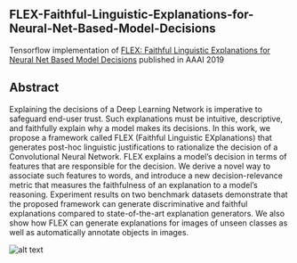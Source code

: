 ## FLEX-Faithful-Linguistic-Explanations-for-Neural-Net-Based-Model-Decisions
Tensorflow implementation of [FLEX: Faithful Linguistic Explanations for Neural Net Based Model Decisions](https://www.aaai.org/ojs/index.php/AAAI/article/view/4100) published in AAAI 2019

Abstract
----------
Explaining the decisions of a Deep Learning Network is imperative to safeguard end-user trust. Such explanations must be intuitive, descriptive, and faithfully explain why a model makes its decisions. In this work, we propose a framework called FLEX (Faithful Linguistic EXplanations) that generates post-hoc linguistic justifications to rationalize the decision of a Convolutional Neural Network. FLEX explains a model’s decision in terms of features that are responsible for the decision. We derive a novel way to associate such features to words, and introduce a new decision-relevance metric that measures the faithfulness of an explanation to a model’s reasoning. Experiment results on two benchmark datasets demonstrate that the proposed framework can generate discriminative and faithful explanations compared to state-of-the-art explanation generators. We also show how FLEX can generate explanations for images of unseen classes as well as automatically annotate objects in images.

![alt text](https://github.com/sandareka/FLEX-Faithful-Linguistic-Explanations-for-Neural-Net-Based-Model-Decisions/blob/master/Images/flex_overview.jpeg)






